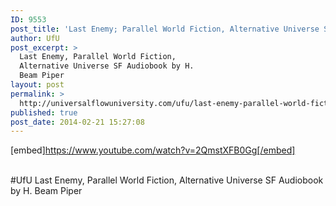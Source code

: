 ```yaml
---
ID: 9553
post_title: 'Last Enemy; Parallel World Fiction, Alternative Universe SF , Science Fiction, by Piper #UfU'
author: UfU
post_excerpt: >
  Last Enemy, Parallel World Fiction,
  Alternative Universe SF Audiobook by H.
  Beam Piper
layout: post
permalink: >
  http://universalflowuniversity.com/ufu/last-enemy-parallel-world-fiction-alternative-universe-sf-science-fiction-by-piper-ufu/
published: true
post_date: 2014-02-21 15:27:08
---
```

[embed]https://www.youtube.com/watch?v=2QmstXFB0Gg[/embed]</br></br>
<p>#UfU Last Enemy, Parallel World Fiction, Alternative Universe SF Audiobook by H. Beam Piper </p>